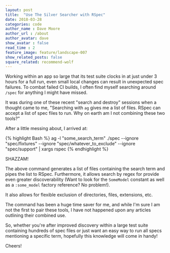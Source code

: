 ```yaml
---
layout: post
title:  "Use The Silver Searcher with RSpec"
date: 2018-03-28
categories: code
author_name : Dave Moore
author_url : /about
author_avatar: dave
show_avatar : false
read_time : 2
feature_image: feature/landscape-007
show_related_posts: false
square_related: recommend-wolf
---
```


Working within an app so large that its test suite clocks in at just under 3 hours for a full run, even small local changes can result in unexpected spec failures. To combat failed CI builds, I often find myself searching around `/spec` for anything I might have missed.

It was during one of these recent "search and destroy" sessions when a thought came to me, "Searching with `ag` gives me a list of files. RSpec can accept a list of spec files to run. Why on earth am I not combining these two tools?"

After a little messing about, I arrived at:

{% highlight Bash %}
ag -l "some_search_term" ./spec --ignore "spec/fixtures" --ignore "spec/whatever_to_exclude" --ignore "spec/support" | xargs rspec
{% endhighlight %}

SHAZZAM!

The above command generates a list of files containing the search term and pipes the list to RSpec. Furthermore, it allows search by regex for provide even greater discoverability (Want to look for the `SomeModel` constant as well as a `:some_model` factory reference? No problem!).

It also allows for flexible exclusion of directories, files, extensions, etc.

The command has been a huge time saver for me, and while I'm sure I am not the first to pair these tools, I have not happened upon any articles outlining their combined use.

So, whether you're after improved discovery within a large test suite containing hundreds of spec files or just want an easy way to run all specs mentioning a specific term, hopefully this knowledge will come in handy!

Cheers!
